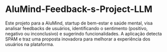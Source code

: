 # AluMind-Feedback-s-Project-LLM
 Este projeto para a AluMind, startup de bem-estar e saúde mental, visa analisar feedbacks de usuários, identificando o sentimento (positivo, negativo ou inconclusivo) e sugerindo funcionalidades. A aplicação detecta SPAM e traz uma proposta inovadora para melhorar a experiência dos usuários na plataforma.
